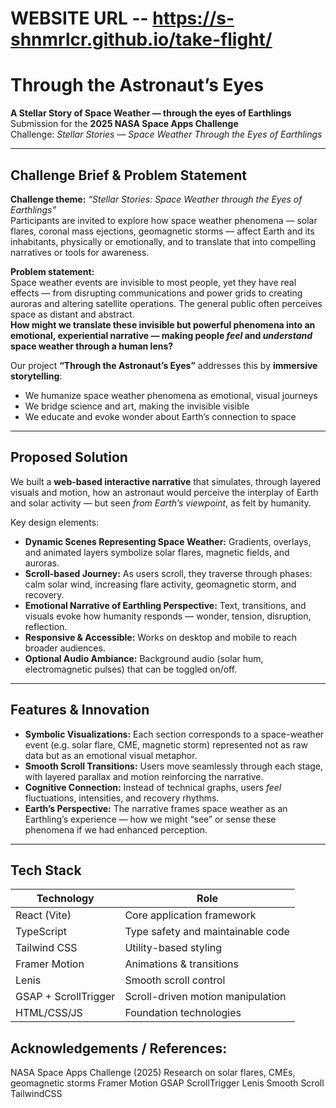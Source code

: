 # WEBSITE URL -- https://s-shnmrlcr.github.io/take-flight/

#  Through the Astronaut’s Eyes  
**A Stellar Story of Space Weather — through the eyes of Earthlings**  
Submission for the **2025 NASA Space Apps Challenge**  
Challenge: *Stellar Stories — Space Weather Through the Eyes of Earthlings*

---

##  Challenge Brief & Problem Statement

**Challenge theme:** *“Stellar Stories: Space Weather through the Eyes of Earthlings”*  
Participants are invited to explore how space weather phenomena — solar flares, coronal mass ejections, geomagnetic storms — affect Earth and its inhabitants, physically or emotionally, and to translate that into compelling narratives or tools for awareness.

**Problem statement:**  
Space weather events are invisible to most people, yet they have real effects — from disrupting communications and power grids to creating auroras and altering satellite operations. The general public often perceives space as distant and abstract.  
**How might we translate these invisible but powerful phenomena into an emotional, experiential narrative — making people *feel* and *understand* space weather through a human lens?**

Our project **“Through the Astronaut’s Eyes”** addresses this by **immersive storytelling**:  
- We humanize space weather phenomena as emotional, visual journeys  
- We bridge science and art, making the invisible visible  
- We educate and evoke wonder about Earth’s connection to space

---

##  Proposed Solution

We built a **web-based interactive narrative** that simulates, through layered visuals and motion, how an astronaut would perceive the interplay of Earth and solar activity — but seen *from Earth’s viewpoint*, as felt by humanity.  

Key design elements:

- **Dynamic Scenes Representing Space Weather:** Gradients, overlays, and animated layers symbolize solar flares, magnetic fields, and auroras.  
- **Scroll-based Journey:** As users scroll, they traverse through phases: calm solar wind, increasing flare activity, geomagnetic storm, and recovery.  
- **Emotional Narrative of Earthling Perspective:** Text, transitions, and visuals evoke how humanity responds — wonder, tension, disruption, reflection.  
- **Responsive & Accessible:** Works on desktop and mobile to reach broader audiences.  
- **Optional Audio Ambiance:** Background audio (solar hum, electromagnetic pulses) that can be toggled on/off.

---

##  Features & Innovation

-  **Symbolic Visualizations:** Each section corresponds to a space-weather event (e.g. solar flare, CME, magnetic storm) represented not as raw data but as an emotional visual metaphor.  
-  **Smooth Scroll Transitions:** Users move seamlessly through each stage, with layered parallax and motion reinforcing the narrative.  
-  **Cognitive Connection:** Instead of technical graphs, users *feel* fluctuations, intensities, and recovery rhythms.  
-  **Earth’s Perspective:** The narrative frames space weather as an Earthling’s experience — how we might “see” or sense these phenomena if we had enhanced perception.

---

##  Tech Stack

| Technology | Role |
|------------|------|
| React (Vite) | Core application framework |
| TypeScript | Type safety and maintainable code |
| Tailwind CSS | Utility-based styling |
| Framer Motion | Animations & transitions |
| Lenis | Smooth scroll control |
| GSAP + ScrollTrigger | Scroll-driven motion manipulation |
| HTML/CSS/JS | Foundation technologies |

## Acknowledgements / References:

NASA Space Apps Challenge (2025)
Research on solar flares, CMEs, geomagnetic storms
Framer Motion
GSAP ScrollTrigger
Lenis Smooth Scroll
TailwindCSS

